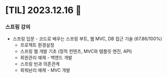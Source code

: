 # [TIL] 2023.12.16 📘

### 스프링 강의
  * 스프링 입문 - 코드로 배우는 스프링 부트, 웹 MVC, DB 접근 기술 (67.86/100%)
    * 프로젝트 환경설정
    * 스프링 웹 개발 기초 (정적 컨텐츠, MVC와 템플릿 엔진, API)
    * 회원관리 예제 - 백엔드 개발
    * 스프링 빈과 의존관계
    * 회워놘리 예제 - MVC 개발
